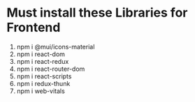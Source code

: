 # Must install these Libraries for Frontend 

1. npm i @mui/icons-material
2. npm i react-dom
3. npm i react-redux
4. npm i react-router-dom
5. npm i react-scripts
6. npm i redux-thunk
7. npm i web-vitals

